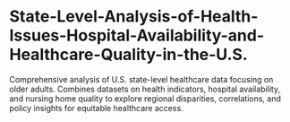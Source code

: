 # State-Level-Analysis-of-Health-Issues-Hospital-Availability-and-Healthcare-Quality-in-the-U.S.
Comprehensive analysis of U.S. state-level healthcare data focusing on older adults. Combines datasets on health indicators, hospital availability, and nursing home quality to explore regional disparities, correlations, and policy insights for equitable healthcare access.
